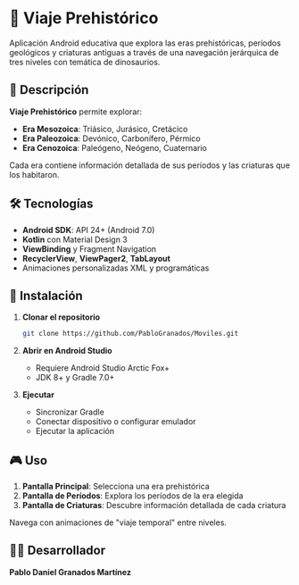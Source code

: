 # 🦕 Viaje Prehistórico

Aplicación Android educativa que explora las eras prehistóricas, períodos geológicos y criaturas antiguas a través de una navegación jerárquica de tres niveles con temática de dinosaurios.

## 📱 Descripción

**Viaje Prehistórico** permite explorar:
- **Era Mesozoica**: Triásico, Jurásico, Cretácico
- **Era Paleozoica**: Devónico, Carbonífero, Pérmico  
- **Era Cenozoica**: Paleógeno, Neógeno, Cuaternario

Cada era contiene información detallada de sus períodos y las criaturas que los habitaron.

## 🛠️ Tecnologías

- **Android SDK**: API 24+ (Android 7.0)
- **Kotlin** con Material Design 3
- **ViewBinding** y Fragment Navigation
- **RecyclerView**, **ViewPager2**, **TabLayout**
- Animaciones personalizadas XML y programáticas

## 🚀 Instalación

1. **Clonar el repositorio**
   ```bash
   git clone https://github.com/PabloGranados/Moviles.git
   ```

2. **Abrir en Android Studio**
   - Requiere Android Studio Arctic Fox+ 
   - JDK 8+ y Gradle 7.0+

3. **Ejecutar**
   - Sincronizar Gradle
   - Conectar dispositivo o configurar emulador
   - Ejecutar la aplicación

## 🎮 Uso

1. **Pantalla Principal**: Selecciona una era prehistórica
2. **Pantalla de Períodos**: Explora los períodos de la era elegida
3. **Pantalla de Criaturas**: Descubre información detallada de cada criatura

Navega con animaciones de "viaje temporal" entre niveles.

## 👨‍💻 Desarrollador

**Pablo Daniel Granados Martínez**